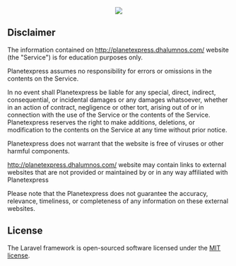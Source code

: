 <p align="center"><img src="https://laravel.com/assets/img/components/logo-laravel.svg"></p>

## Disclaimer
The information contained on http://planetexpress.dhalumnos.com/ website (the
"Service") is for education purposes only.

Planetexpress assumes no responsibility for errors or omissions in the
contents on the Service.

In no event shall Planetexpress be liable for any special, direct, indirect,
consequential, or incidental damages or any damages whatsoever, whether in an
action of contract, negligence or other tort, arising out of or in connection
with the use of the Service or the contents of the Service. Planetexpress 
reserves the right to make additions, deletions, or modification to the
contents on the Service at any time without prior notice.

Planetexpress does not warrant that the website is free of viruses or other
harmful components.

http://planetexpress.dhalumnos.com/ website may contain links to external
websites that are not provided or maintained by or in any way affiliated with
Planetexpress

Please note that the Planetexpress does not guarantee the accuracy, relevance,
timeliness, or completeness of any information on these external websites.

## License

The Laravel framework is open-sourced software licensed under the [MIT license](http://opensource.org/licenses/MIT).

